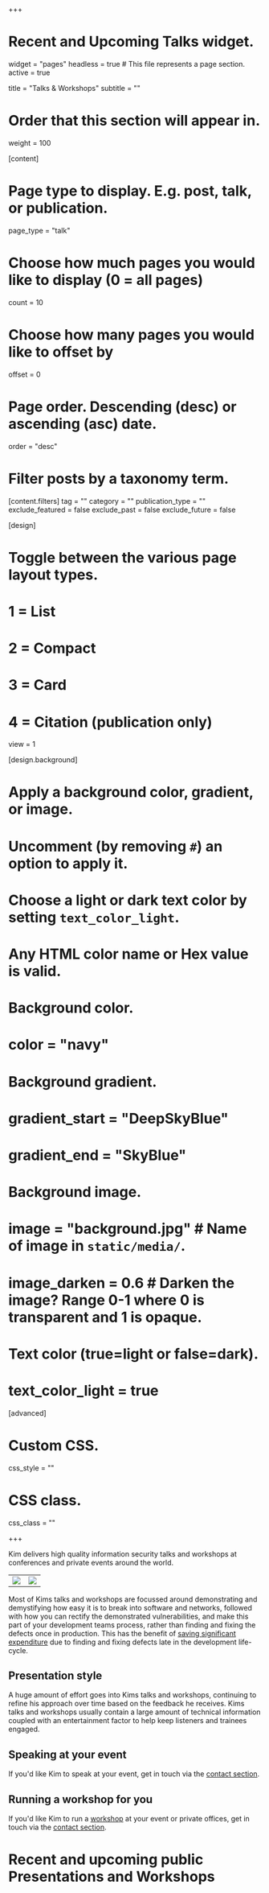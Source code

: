 +++
# Recent and Upcoming Talks widget.
widget = "pages"
headless = true  # This file represents a page section.
active = true

title = "Talks & Workshops"
subtitle = ""

# Order that this section will appear in.
weight = 100

[content]
  # Page type to display. E.g. post, talk, or publication.
  page_type = "talk"
  
  # Choose how much pages you would like to display (0 = all pages)
  count = 10
  
  # Choose how many pages you would like to offset by
  offset = 0

  # Page order. Descending (desc) or ascending (asc) date.
  order = "desc"

  # Filter posts by a taxonomy term.
  [content.filters]
    tag = ""
    category = ""
    publication_type = ""
    exclude_featured = false
    exclude_past = false
    exclude_future = false
    
[design]
  # Toggle between the various page layout types.
  #   1 = List
  #   2 = Compact
  #   3 = Card
  #   4 = Citation (publication only)
  view = 1
  
[design.background]
  # Apply a background color, gradient, or image.
  #   Uncomment (by removing `#`) an option to apply it.
  #   Choose a light or dark text color by setting `text_color_light`.
  #   Any HTML color name or Hex value is valid.

  # Background color.
  # color = "navy"
  
  # Background gradient.
  # gradient_start = "DeepSkyBlue"
  # gradient_end = "SkyBlue"
  
  # Background image.
  # image = "background.jpg"  # Name of image in `static/media/`.
  # image_darken = 0.6  # Darken the image? Range 0-1 where 0 is transparent and 1 is opaque.

  # Text color (true=light or false=dark).
  # text_color_light = true  
  
[advanced]
 # Custom CSS. 
 css_style = ""
 
 # CSS class.
 css_class = ""

+++

Kim delivers high quality information security talks and workshops at conferences and private events around the world.

<table>
   <tr>
      <td><img src="media/nzjs-con.png"></img></td>
      <td><img src="media/DevSecCon.jpg"></img></td>
   </tr>
</table>

Most of Kims talks and workshops are focussed around demonstrating and demystifying how easy it is to break into software and networks, followed with how you can rectify the demonstrated vulnerabilities, and make this part of your development teams process, rather than finding and fixing the defects once in production. This has the benefit of [saving significant expenditure](https://f0.holisticinfosecforwebdevelopers.com/chap06.html#leanpub-auto-cheapest-place-to-deal-with-defects) due to finding and fixing defects late in the development life-cycle.

## Presentation style

A huge amount of effort goes into Kims talks and workshops, continuing to refine his approach over time based on the feedback he receives. Kims talks and workshops usually contain a large amount of technical information coupled with an entertainment factor to help keep listeners and trainees engaged.

## Speaking at your event

If you'd like Kim to speak at your event, get in touch via the [contact section](#contact).

## Running a workshop for you

If you'd like Kim to run a [workshop](project/service-development-team-security-training/) at your event or private offices, get in touch via the [contact section](#contact).


# Recent and upcoming public Presentations and Workshops
